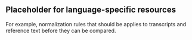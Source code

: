 ## Placeholder for language-specific resources
For example, normalization rules that should be applies to transcripts and reference text before they can be compared. 
